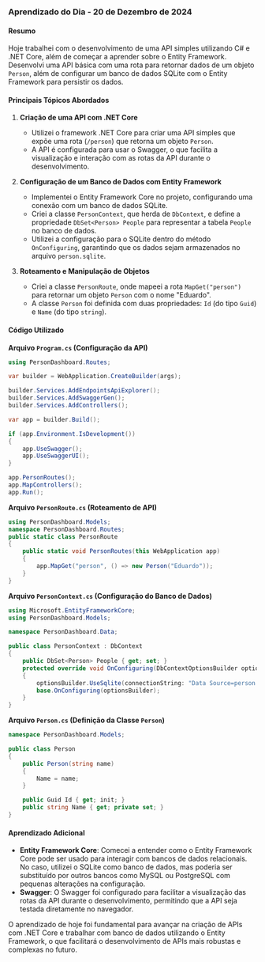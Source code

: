 ### Aprendizado do Dia - 20 de Dezembro de 2024

#### Resumo
Hoje trabalhei com o desenvolvimento de uma API simples utilizando C# e .NET Core, além de começar a aprender sobre o Entity Framework. Desenvolvi uma API básica com uma rota para retornar dados de um objeto `Person`, além de configurar um banco de dados SQLite com o Entity Framework para persistir os dados.

#### Principais Tópicos Abordados

1. **Criação de uma API com .NET Core**
   - Utilizei o framework .NET Core para criar uma API simples que expõe uma rota (`/person`) que retorna um objeto `Person`.
   - A API é configurada para usar o Swagger, o que facilita a visualização e interação com as rotas da API durante o desenvolvimento.

2. **Configuração de um Banco de Dados com Entity Framework**
   - Implementei o Entity Framework Core no projeto, configurando uma conexão com um banco de dados SQLite.
   - Criei a classe `PersonContext`, que herda de `DbContext`, e define a propriedade `DbSet<Person> People` para representar a tabela `People` no banco de dados.
   - Utilizei a configuração para o SQLite dentro do método `OnConfiguring`, garantindo que os dados sejam armazenados no arquivo `person.sqlite`.

3. **Roteamento e Manipulação de Objetos**
   - Criei a classe `PersonRoute`, onde mapeei a rota `MapGet("person")` para retornar um objeto `Person` com o nome "Eduardo".
   - A classe `Person` foi definida com duas propriedades: `Id` (do tipo `Guid`) e `Name` (do tipo `string`).

#### Código Utilizado

**Arquivo `Program.cs` (Configuração da API)**

```csharp
using PersonDashboard.Routes;

var builder = WebApplication.CreateBuilder(args);

builder.Services.AddEndpointsApiExplorer();
builder.Services.AddSwaggerGen();
builder.Services.AddControllers();

var app = builder.Build();

if (app.Environment.IsDevelopment())
{
    app.UseSwagger();
    app.UseSwaggerUI();
}

app.PersonRoutes();
app.MapControllers();
app.Run();
```

**Arquivo `PersonRoute.cs` (Roteamento de API)**

```csharp
using PersonDashboard.Models;
namespace PersonDashboard.Routes;
public static class PersonRoute
{
    public static void PersonRoutes(this WebApplication app)
    {
        app.MapGet("person", () => new Person("Eduardo"));
    }
}
```

**Arquivo `PersonContext.cs` (Configuração do Banco de Dados)**

```csharp
using Microsoft.EntityFrameworkCore;
using PersonDashboard.Models;

namespace PersonDashboard.Data;

public class PersonContext : DbContext
{
    public DbSet<Person> People { get; set; }
    protected override void OnConfiguring(DbContextOptionsBuilder optionsBuilder)
    {
        optionsBuilder.UseSqlite(connectionString: "Data Source=person.sqlite");
        base.OnConfiguring(optionsBuilder);
    }
}
```

**Arquivo `Person.cs` (Definição da Classe `Person`)**

```csharp
namespace PersonDashboard.Models;

public class Person
{
    public Person(string name)
    {
        Name = name;
    }

    public Guid Id { get; init; }
    public string Name { get; private set; }
}
```

#### Aprendizado Adicional
- **Entity Framework Core**: Comecei a entender como o Entity Framework Core pode ser usado para interagir com bancos de dados relacionais. No caso, utilizei o SQLite como banco de dados, mas poderia ser substituído por outros bancos como MySQL ou PostgreSQL com pequenas alterações na configuração.
- **Swagger**: O Swagger foi configurado para facilitar a visualização das rotas da API durante o desenvolvimento, permitindo que a API seja testada diretamente no navegador.

O aprendizado de hoje foi fundamental para avançar na criação de APIs com .NET Core e trabalhar com banco de dados utilizando o Entity Framework, o que facilitará o desenvolvimento de APIs mais robustas e complexas no futuro.
